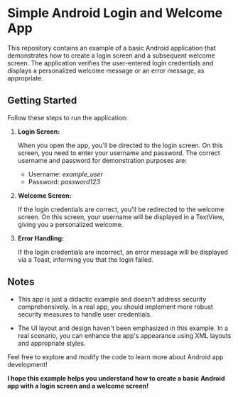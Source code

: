 # Simple Android Login and Welcome App

This repository contains an example of a basic Android application that demonstrates how to create a login screen and a subsequent welcome screen. The application verifies the user-entered login credentials and displays a personalized welcome message or an error message, as appropriate.

## Getting Started

Follow these steps to run the application:

1. **Login Screen:**

    When you open the app, you'll be directed to the login screen. On this screen, you need to enter your username and password. The correct username and password for demonstration purposes are:

    - Username: *example_user*
    - Password: *password123*

2. **Welcome Screen:**

    If the login credentials are correct, you'll be redirected to the welcome screen. On this screen, your username will be displayed in a TextView, giving you a personalized welcome.

3. **Error Handling:**

    If the login credentials are incorrect, an error message will be displayed via a Toast, informing you that the login failed.

## Notes

- This app is just a didactic example and doesn't address security comprehensively. In a real app, you should implement more robust security measures to handle user credentials.

- The UI layout and design haven't been emphasized in this example. In a real scenario, you can enhance the app's appearance using XML layouts and appropriate styles.

Feel free to explore and modify the code to learn more about Android app development!

**I hope this example helps you understand how to create a basic Android app with a login screen and a welcome screen!**
